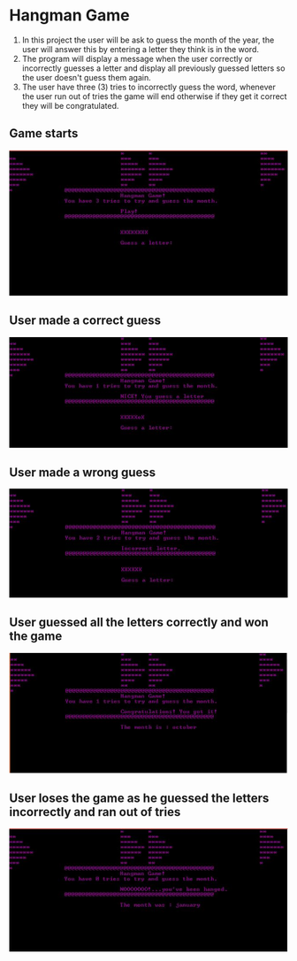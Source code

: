 # Hangman Game
1. In this project the user will be ask to guess the month of the year, the user will answer this by entering a letter they think is in the word. 
2. The program will display a message when the user correctly or incorrectly guesses a letter and display all previously guessed letters so the user doesn't guess them again. 
3. The user have three (3) tries to incorrectly guess the word, whenever the user run out of tries the game will end otherwise if they get it correct they will be congratulated.

## Game starts

![](images/start1.JPG)

## User made a correct guess

![](images/goodguess.JPG)

## User made a wrong guess

![](images/badguess.JPG)

## User guessed all the letters correctly and won the game

![](images/win.JPG)

## User loses the game as he guessed the letters incorrectly and ran out of tries 

![](images/lose.JPG)
